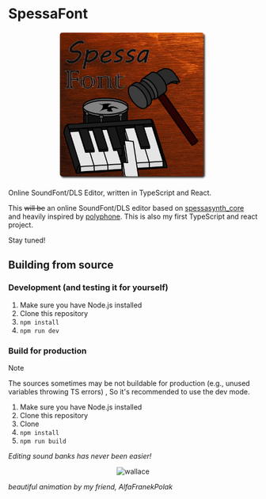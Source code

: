<!--suppress HtmlDeprecatedAttribute, CheckImageSize -->
# SpessaFont

<p align='center'><img width='300' alt='hammer obliterating a piano' src="src/logo.png"/></p>
Online SoundFont/DLS Editor, written in TypeScript and React.



This ~~will be~~ an online SoundFont/DLS editor based on [spessasynth_core](https://github.com/spessasus/spessasynth_core) and heavily inspired by [polyphone](https://github.com/davy7125/polyphone).
This is also my first TypeScript and react project.

Stay tuned!

## Building from source
### Development (and testing it for yourself)
1. Make sure you have Node.js installed
2. Clone this repository
3. `npm install`
4. `npm run dev`


### Build for production

> [!NOTE]
> The sources sometimes may be not buildable for production (e.g., unused variables throwing TS errors)
>, So it's recommended to use the dev mode.

1. Make sure you have Node.js installed
2. Clone this repository
3. Clone
4. `npm install`
5. `npm run build`



_Editing sound banks has never been easier!_


<p align='center'><img width='500' alt='wallace' src="https://github.com/user-attachments/assets/e263f327-1b40-476f-81c6-322077a20cf0"/></p>

<i>beautiful animation by my friend, AlfaFranekPolak</i>